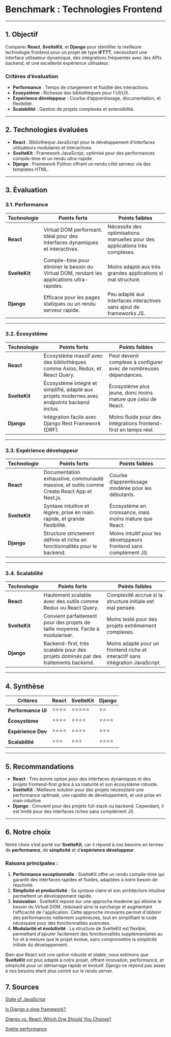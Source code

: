 # Benchmark : Technologies Frontend

---

## **1. Objectif**

Comparer **React**, **SvelteKit**, et **Django** pour identifier la meilleure technologie frontend pour un projet de type **IFTTT**, nécessitant une interface utilisateur dynamique, des intégrations fréquentes avec des APIs backend, et une excellente expérience utilisateur.

### Critères d’évaluation
- **Performance** : Temps de chargement et fluidité des interactions.
- **Écosystème** : Richesse des bibliothèques pour l'UI/UX.
- **Expérience développeur** : Courbe d’apprentissage, documentation, et flexibilité.
- **Scalabilité** : Gestion de projets complexes et extensibilité.

---

## **2. Technologies évaluées**

- **React** : Bibliothèque JavaScript pour le développement d’interfaces utilisateurs modulaires et interactives.
- **SvelteKit** : Framework JavaScript, optimisé pour des performances compile-time et un rendu ultra-rapide.
- **Django** : Framework Python offrant un rendu côté serveur via des templates HTML.

---

## **3. Évaluation**

### **3.1. Performance**
| Technologie  | Points forts                                                                                  | Points faibles                                                        |
|--------------|-----------------------------------------------------------------------------------------------|------------------------------------------------------------------------|
| **React**    | Virtual DOM performant. Idéal pour des interfaces dynamiques et interactives.                 | Nécessite des optimisations manuelles pour des applications très complexes. |
| **SvelteKit**| Compile-time pour éliminer le besoin du Virtual DOM, rendant les applications ultra-rapides.  | Moins adapté aux très grandes applications si mal structuré.           |
| **Django**   | Efficace pour les pages statiques ou un rendu serveur rapide.                                 | Peu adapté aux interfaces interactives sans ajout de frameworks JS.    |

---

### **3.2. Écosystème**
| Technologie  | Points forts                                                                                         | Points faibles                                                                    |
|--------------|------------------------------------------------------------------------------------------------------|-----------------------------------------------------------------------------------|
| **React**    | Écosystème massif avec des bibliothèques comme Axios, Redux, et React Query.                         | Peut devenir complexe à configurer avec de nombreuses dépendances.                |
| **SvelteKit**| Écosystème intégré et simplifié, adapté aux projets modernes avec endpoints backend inclus.           | Écosystème plus jeune, donc moins mature que celui de React.                     |
| **Django**   | Intégration facile avec Django Rest Framework (DRF).                                                 | Moins fluide pour des intégrations frontend-first en temps réel.                  |

---

### **3.3. Expérience développeur**
| Technologie  | Points forts                                                                                  | Points faibles                                                        |
|--------------|-----------------------------------------------------------------------------------------------|------------------------------------------------------------------------|
| **React**    | Documentation exhaustive, communauté massive, et outils comme Create React App et Next.js.    | Courbe d’apprentissage modérée pour les débutants.                    |
| **SvelteKit**| Syntaxe intuitive et légère, prise en main rapide, et grande flexibilité.                      | Écosystème en croissance, mais moins mature que React.                 |
| **Django**   | Structure strictement définie et riche en fonctionnalités pour le backend.                    | Moins intuitif pour les développeurs frontend sans complément JS.      |

---

### **3.4. Scalabilité**
| Technologie  | Points forts                                                                                           | Points faibles                                                         |
|--------------|--------------------------------------------------------------------------------------------------------|------------------------------------------------------------------------|
| **React**    | Hautement scalable avec des outils comme Redux ou React Query.                                         | Complexité accrue si la structure initiale est mal pensée.             |
| **SvelteKit**| Convient parfaitement pour des projets de taille moyenne. Facile à modulariser.                        | Moins testé pour des projets extrêmement complexes.                    |
| **Django**   | Backend-first, très scalable pour des projets dominés par des traitements backend.                     | Moins adapté pour un frontend riche et interactif sans intégration JavaScript. |

---

## **4. Synthèse**
| Critères               | **React** | **SvelteKit** | **Django** |
|------------------------|-----------|---------------|------------|
| **Performance UI**     | ⭐⭐⭐⭐      | ⭐⭐⭐⭐⭐         | ⭐⭐        |
| **Écosystème**     | ⭐⭐⭐⭐      | ⭐⭐⭐⭐          | ⭐⭐⭐⭐       |
| **Expérience Dev**      | ⭐⭐⭐⭐      | ⭐⭐⭐⭐          | ⭐⭐⭐        |
| **Scalabilité**         | ⭐⭐⭐       | ⭐⭐⭐           | ⭐⭐⭐⭐       |

---

## **5. Recommandations**

- **React** : Très bonne option pour des interfaces dynamiques et des projets frontend-first grâce à sa maturité et son écosystème robuste.
- **SvelteKit** : Meilleure solution pour des projets nécessitant une performance optimale, une rapidité de développement, et une prise en main intuitive.
- **Django** : Convient pour des projets full-stack ou backend. Cependant, il est limité pour des interfaces riches sans complément JS.

---

## **6. Notre choix**

Notre choix s’est porté sur **SvelteKit**, car il répond à nos besoins en termes de **performance**, de **simplicité** et d’**expérience développeur**.

### Raisons principales :
1. **Performance exceptionnelle** : SvelteKit offre un rendu compile-time qui garantit des interfaces rapides et fluides, adaptées à notre besoin de réactivité.
2. **Simplicité et productivité** : Sa syntaxe claire et son architecture intuitive permettent un développement rapide.
3. **Innovation** : SvelteKit repose sur une approche moderne qui élimine le besoin du Virtual DOM, réduisant ainsi la surcharge et augmentant l'efficacité de l'application. Cette approche innovante permet d'obtenir des performances nettement supérieures, tout en simplifiant le code nécessaire pour des fonctionnalités avancées.
4. **Modularité et évolutivité** : La structure de SvelteKit est flexible, permettant d'ajouter facilement des fonctionnalités supplémentaires au fur et à mesure que le projet évolue, sans compromettre la simplicité initiale du développement.

Bien que React soit une option robuste et stable, nous estimons que **SvelteKit** est plus adapté à notre projet, offrant innovation, performance, et simplicité pour un démarrage rapide et évolutif.
Django ne répond pas assez à nos besoins étant plus centré sur le rendu server.

## **7. Sources**

[State of JavaScript](https://2023.stateofjs.com/en-US/libraries//)

[Is Django a slow framework?](https://medium.com/@simeon.emanuilov/is-django-a-slow-framework-42aaa1572e01)

[Django vs. React: Which One Should You Choose?](https://www.revelo.com/blog/django-vs-react)

[Svelte performance](https://svelte.dev/docs/kit/performance)